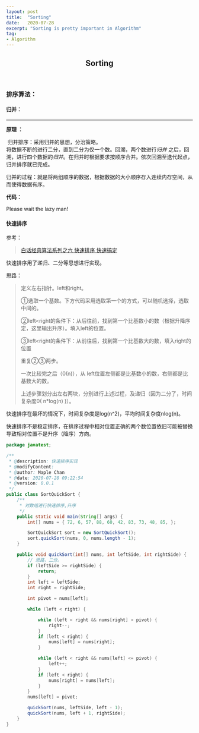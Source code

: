 ```yaml
---
layout: post
title:  "Sorting"
date:   2020-07-28
excerpt: "Sorting is pretty important in Algorithm"
tag:
- Algorithm
---
```


<center><H2><b>Sorting</b></H2></center><br>

### 排序算法：

#### **归并：**

---

**原理 ：**

​    归并排序：采用归并的思想，分治策略。<br>    将数据不断的进行二分，直到二分为仅一个数。回溯，两个数进行*归并* 之后，回溯，进行四个数据的*归并*。在归并时根据要求按顺序合并。依次回溯至迭代起点，归并排序就已完成。

​    归并的过程：就是将两组顺序的数据，根据数据的大小顺序存入连续内存空间，从而使得数据有序。

**代码：**


Please wait the lazy man!







#### 快速排序

参考：

> [白话经典算法系列之六 快速排序 快速搞定](https://blog.csdn.net/morewindows/article/details/6684558)

快速排序用了递归、二分等思想进行实现。

思路：

> 定义左右指针。left和right。
>
> ①选取一个基数。下方代码采用选取第一个的方式，可以随机选择，选取中间的。
>
> ②left<right的条件下：从后往前，找到第一个比基数小的数（根据升降序定，这里输出升序）。填入left的位置。
>
> ③left<right的条件下：从前往后，找到第一个比基数大的数，填入right的位置
>
> 重复②③两步。
>
> 一次比较完之后（0(n)），从 left位置左侧都是比基数小的数，右侧都是比基数大的数。
>
> 上述步骤划分出左右两块，分别进行上述过程，及递归（因为二分了，时间复杂度0( n*log(n) )）。

快速排序在最坏的情况下，时间复杂度是log(n^2)，平均时间复杂度nlog(n)。

快速排序不是稳定排序，在排序过程中相对位置正确的两个数位置依旧可能被替换导致相对位置不是升序（降序）方向。

```java
package javatest;

/**
 * @description: 快速排序实现
 * @modifyContent:
 * @author: Maple Chan
 * @date: 2020-07-28 09:22:54
 * @version: 0.0.1
 */
public class SortQuickSort {
    /**
     * 对数组进行快速排序,升序
     */
    public static void main(String[] args) {
        int[] nums = { 72, 6, 57, 88, 60, 42, 83, 73, 48, 85, };

        SortQuickSort sort = new SortQuickSort();
        sort.quickSort(nums, 0, nums.length - 1);
    }

    public void quickSort(int[] nums, int leftSide, int rightSide) {
        // 思路，二分。
        if (leftSide >= rightSide) {
            return;
        }
        int left = leftSide;
        int right = rightSide;

        int pivot = nums[left];

        while (left < right) {

            while (left < right && nums[right] > pivot) {
                right--;
            }
            if (left < right) {
                nums[left] = nums[right];
            }

            while (left < right && nums[left] <= pivot) {
                left++;
            }
            if (left < right) {
                nums[right] = nums[left];
            }
        }
        nums[left] = pivot;

        quickSort(nums, leftSide, left - 1);
        quickSort(nums, left + 1, rightSide);
    }
}
```

